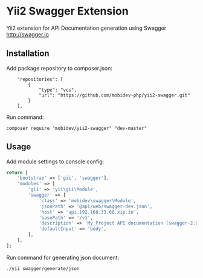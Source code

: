Yii2 Swagger Extension
=================
Yii2 extension for API Documentation generation using Swagger http://swagger.io

Installation
------------

Add package repository to composer.json:
```
    "repositories": [
        {
            "type": "vcs",
            "url": "https://github.com/mobidev-php/yii2-swagger.git"
        }
    ],
```

Run command:
```
composer require "mobidev/yii2-swagger" "dev-master"
```

Usage
-----

Add module settings to console config:
```php
return [
    'bootstrap' => ['gii', 'swagger'],
    'modules' => [
        'gii' => 'yii\gii\Module',
        'swagger' => [
            'class' => 'mobidev\swagger\Module',
            'jsonPath' => '@api/web/swagger-dev.json',
            'host' => 'api.192.168.33.68.xip.io',
            'basePath' => '/v1',
            'description' => 'My Project API documentation (swagger-2.0 specification)',
            'defaultInput' => 'body',
        ],
    ],
];
```

Run command for generating json document:
```
./yii swagger/generate/json
```